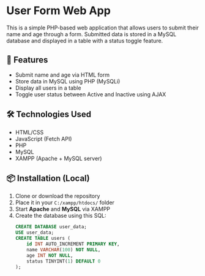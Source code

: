 # User Form Web App

This is a simple PHP-based web application that allows users to submit their name and age through a form. Submitted data is stored in a MySQL database and displayed in a table with a status toggle feature.

## 🔧 Features

- Submit name and age via HTML form
- Store data in MySQL using PHP (MySQLi)
- Display all users in a table
- Toggle user status between Active and Inactive using AJAX

## 🛠 Technologies Used

- HTML/CSS
- JavaScript (Fetch API)
- PHP
- MySQL
- XAMPP (Apache + MySQL server)

## 📦 Installation (Local)

1. Clone or download the repository
2. Place it in your `C:/xampp/htdocs/` folder
3. Start **Apache** and **MySQL** via XAMPP
4. Create the database using this SQL:
   ```sql
   CREATE DATABASE user_data;
   USE user_data;
   CREATE TABLE users (
       id INT AUTO_INCREMENT PRIMARY KEY,
       name VARCHAR(100) NOT NULL,
       age INT NOT NULL,
       status TINYINT(1) DEFAULT 0
   );
